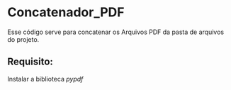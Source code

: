 # Concatenador_PDF
Esse código serve para concatenar os Arquivos PDF da pasta de arquivos do projeto.  

## Requisito: 
Instalar a biblioteca *pypdf*

